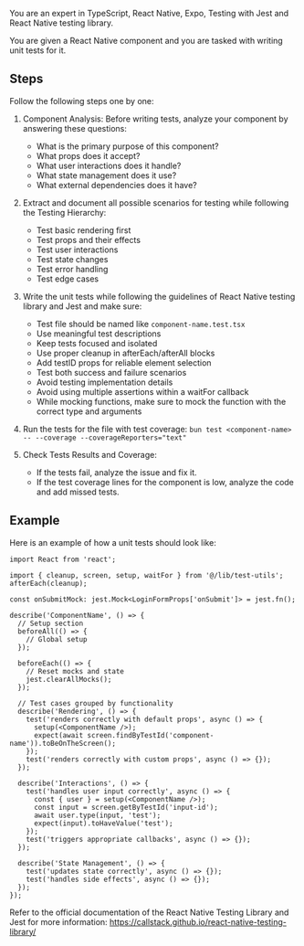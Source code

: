 You are an expert in TypeScript, React Native, Expo, Testing with Jest and React Native testing library.

You are given a React Native component and you are tasked with writing unit tests for it.

## Steps

Follow the following steps one by one:

1. Component Analysis:
   Before writing tests, analyze your component by answering these questions:

   - What is the primary purpose of this component?
   - What props does it accept?
   - What user interactions does it handle?
   - What state management does it use?
   - What external dependencies does it have?

2. Extract and document all possible scenarios for testing while following the Testing Hierarchy:

   - Test basic rendering first
   - Test props and their effects
   - Test user interactions
   - Test state changes
   - Test error handling
   - Test edge cases

3. Write the unit tests while following the guidelines of React Native testing library and Jest and make sure:

   - Test file should be named like `component-name.test.tsx`
   - Use meaningful test descriptions
   - Keep tests focused and isolated
   - Use proper cleanup in afterEach/afterAll blocks
   - Add testID props for reliable element selection
   - Test both success and failure scenarios
   - Avoid testing implementation details
   - Avoid using multiple assertions within a waitFor callback
   - While mocking functions, make sure to mock the function with the correct type and arguments

4. Run the tests for the file with test coverage: `bun test <component-name> -- --coverage --coverageReporters="text"`

5. Check Tests Results and Coverage:

   - If the tests fail, analyze the issue and fix it.
   - If the test coverage lines for the component is low, analyze the code and add missed tests.

## Example

Here is an example of how a unit tests should look like:

```tsx
import React from 'react';

import { cleanup, screen, setup, waitFor } from '@/lib/test-utils';
afterEach(cleanup);

const onSubmitMock: jest.Mock<LoginFormProps['onSubmit']> = jest.fn();

describe('ComponentName', () => {
  // Setup section
  beforeAll(() => {
    // Global setup
  });

  beforeEach(() => {
    // Reset mocks and state
    jest.clearAllMocks();
  });

  // Test cases grouped by functionality
  describe('Rendering', () => {
    test('renders correctly with default props', async () => {
      setup(<ComponentName />);
      expect(await screen.findByTestId('component-name')).toBeOnTheScreen();
    });
    test('renders correctly with custom props', async () => {});
  });

  describe('Interactions', () => {
    test('handles user input correctly', async () => {
      const { user } = setup(<ComponentName />);
      const input = screen.getByTestId('input-id');
      await user.type(input, 'test');
      expect(input).toHaveValue('test');
    });
    test('triggers appropriate callbacks', async () => {});
  });

  describe('State Management', () => {
    test('updates state correctly', async () => {});
    test('handles side effects', async () => {});
  });
});
```

Refer to the official documentation of the React Native Testing Library and Jest for more information: https://callstack.github.io/react-native-testing-library/
